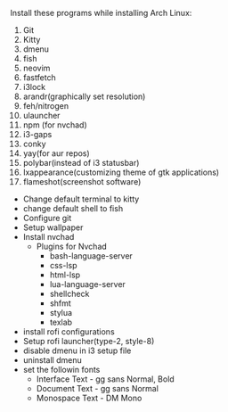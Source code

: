 Install these programs while installing Arch Linux:
1. Git
2. Kitty
3. dmenu
5. fish
6. neovim
7. fastfetch
8. i3lock
9. arandr(graphically set resolution)
10. feh/nitrogen
12. ulauncher
13. npm (for nvchad)
14. i3-gaps
15. conky
16. yay(for aur repos)
17. polybar(instead of i3 statusbar)
18. lxappearance(customizing theme of gtk applications)
19. flameshot(screenshot software)

- Change default terminal to kitty
- change default shell to fish
- Configure git
- Setup wallpaper
- Install nvchad
	- Plugins for Nvchad
		- bash-language-server
		- css-lsp
		- html-lsp
		- lua-language-server
		- shellcheck
		- shfmt
		- stylua
		- texlab
- install rofi configurations
- Setup rofi launcher(type-2, style-8)
- disable dmenu in i3 setup file
- uninstall dmenu
- set the followin fonts
	- Interface Text - gg sans Normal, Bold
	- Document Text - gg sans Normal
	- Monospace Text - DM Mono